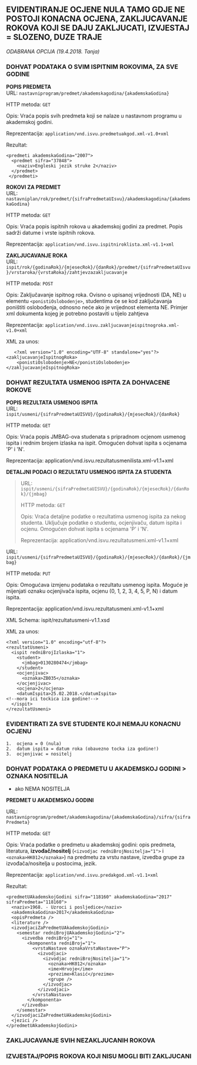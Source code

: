 ## EVIDENTIRANJE OCJENE NULA TAMO GDJE NE POSTOJI KONACNA OCJENA, ZAKLJUCAVANJE ROKOVA KOJI SE DAJU ZAKLJUCATI, IZVJESTAJ = SLOZENO, DUZE TRAJE  
_ODABRANA OPCIJA (19.4.2018. Tanja)_


### DOHVAT PODATAKA O SVIM ISPITNIM ROKOVIMA, ZA SVE GODINE  
**POPIS PREDMETA**  
URL: `nastavniprogram/predmet/akademskagodina/{akademskaGodina}`  

HTTP metoda: `GET`  

Opis: Vraća popis svih predmeta koji se nalaze u nastavnom programu u akademskoj godini.  

Reprezentacija: `application/vnd.isvu.predmetuakgod.xml-v1.0+xml`  

Rezultat: 
```{xml}
<predmeti akademskaGodina="2007">
  <predmet sifra="37848">
    <naziv>Engleski jezik struke 2</naziv>
  </predmet>
 </predmeti>
```


**ROKOVI ZA PREDMET**    
URL: `nastavniplan/rok/predmet/{sifraPredmetaUIsvu}/akademskagodina/{akademskaGodina}`  

HTTP metoda: `GET`  

Opis: Vraća popis ispitnih rokova u akademskoj godini za predmet. Popis sadrži datume i vrste ispitnih rokova.  

Reprezentacija: `application/vnd.isvu.ispitniroklista.xml-v1.1+xml`



**ZAKLJUCAVANJE ROKA**  
URL: `ispit/rok/{godinaRok}/{mjesecRok}/{danRok}/predmet/{sifraPredmetaUIsvu}/vrstaroka/{vrstaRoka}/zahtjevzazakljucavanje`  

HTTP metoda: `POST`  

Opis: Zaključavanje ispitnog roka. Ovisno o upisanoj vrijednosti (DA, NE) u elementu `<ponistiOslobodenje>`, studentima će se kod zaključavanja poništiti oslobođenja, odnosno neće ako je vrijednost elementa NE. Primjer xml dokumenta kojeg je potrebno postaviti u tijelo zahtjeva  

Reprezentacija: `application/vnd.isvu.zakljucavanjeispitnogroka.xml-v1.0+xml`  

XML za unos:
```{xml}
   <?xml version="1.0" encoding="UTF-8" standalone="yes"?>
<zakljucavanjeIspitnogRoka>	
	<ponistiOslobodenje>NE</ponistiOslobodenje>
</zakljucavanjeIspitnogRoka>

```


### DOHVAT REZULTATA USMENOG ISPITA ZA DOHVACENE ROKOVE

**POPIS REZULTATA USMENOG ISPITA**  
URL: `ispit/usmeni/{sifraPredmetaUISVU}/{godinaRok}/{mjesecRok}/{danRok}`  

HTTP metoda: `GET`  

Opis: Vraća popis JMBAG-ova studenata s pripradnom ocjenom usmenog ispita i rednim brojem izlaska na ispit. Omogućen dohvat ispita s ocjenama 'P' i 'N'.  

Reprezentacija: application/vnd.isvu.rezultatusmenilista.xml-v1.1+xml

**DETALJNI PODACI O REZULTATU USMENOG ISPITA ZA STUDENTA**  

>URL: `ispit/usmeni/{sifraPredmetaUISVU}/{godinaRok}/{mjesecRok}/{danRok}/{jmbag}`
>
>HTTP metoda: `GET`
>
>Opis: Vraća detaljne podatke o rezultatima usmenog ispita za nekog studenta. Uključuje podatke o studentu, ocjenjivaču, datum ispita i ocjenu. Omogućen dohvat ispita s ocjenama 'P' i 'N'.
>
>Reprezentacija: application/vnd.isvu.rezultatusmeni.xml-v1.1+xml  


URL: `ispit/usmeni/{sifraPredmetaUISVU}/{godinaRok}/{mjesecRok}/{danRok}/{jmbag}`

HTTP metoda: `PUT`

Opis: Omogućava izmjenu podataka o rezultatu usmenog ispita. Moguće je mijenjati oznaku ocjenjivača ispita, ocjenu (0, 1, 2, 3, 4, 5, P, N) i datum ispita.

Reprezentacija: application/vnd.isvu.rezultatusmeni.xml-v1.1+xml

XML Schema: ispit/rezultatusmeni-v1.1.xsd

XML za unos:
```{xml}
<?xml version="1.0" encoding="utf-8"?>
<rezultatUsmeni>
  <ispit redniBrojIzlaska="1">
    <student>
      <jmbag>0130280474</jmbag>
    </student>
    <ocjenjivac>
      <oznaka>ZB035</oznaka>
    </ocjenjivac>
    <ocjena>2</ocjena>
    <datumIspita>25.02.2018.</datumIspita>
<!--mora ici tockica iza godine!-->
  </ispit>
</rezultatUsmeni>
```


### EVIDENTIRATI ZA SVE STUDENTE KOJI NEMAJU KONACNU OCJENU
    1.	ocjena = 0 (nula)
    2.	datum ispita = datum roka (obavezno tocka iza godine!)
    3.	ocjenjivac = nositelj


### DOHVAT PODATAKA O PREDMETU U AKADEMSKOJ GODINI > OZNAKA NOSITELJA

 -  ako NEMA NOSITELJA

**PREDMET U AKADEMSKOJ GODINI**

URL: `nastavniprogram/predmet/akademskagodina/{akademskaGodina}/sifra/{sifraPredmeta}`

HTTP metoda: `GET`

Opis: Vraća podatke o predmetu u akademskoj godini: opis predmeta, literatura, **izvođač/nositelj** (`<izvodjac redniBrojNositelja="1">` i `<oznaka>HK012</oznaka>`) na predmetu za vrstu nastave, izvedba grupe za izvođača/nositelja u postocima, jezik.

Reprezentacija: `application/vnd.isvu.predakgod.xml-v1.1+xml`

Rezultat:
```{xml}
<predmetUAkademskojGodini sifra="118160" akademskaGodina="2017" sifraPredmeta="118160">
  <naziv>1968. - Uzroci i posljedice</naziv>
  <akademskaGodina>2017</akademskaGodina>
  <opisPredmeta />
  <literature />
  <izvodjaciZaPredmetUAkademskojGodini>
    <semestar redniBrojUAkademskojGodini="2">
      <izvedba redniBroj="1">
        <komponenta redniBroj="1">
          <vrstaNastave oznakaVrstaNastave="P">
            <izvodjaci>
              <izvodjac redniBrojNositelja="1">
                <oznaka>HK012</oznaka>
                <ime>Hrvoje</ime>
                <prezime>Klasić</prezime>
                <grupe />
              </izvodjac>
            </izvodjaci>
          </vrstaNastave>
        </komponenta>
      </izvedba>
    </semestar>
  </izvodjaciZaPredmetUAkademskojGodini>
  <jezici />
</predmetUAkademskojGodini>
```

### ZAKLJUCAVANJE SVIH NEZAKLJUCANIH ROKOVA

### IZVJESTAJ/POPIS ROKOVA KOJI NISU MOGLI BITI ZAKLJUCANI
